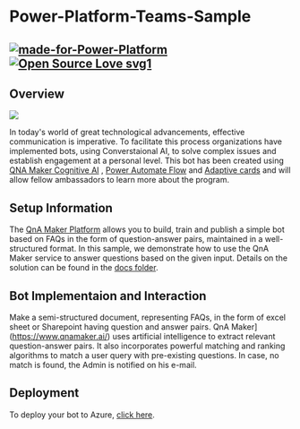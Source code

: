 # Power-Platform-Teams-Sample

[![made-for-Power-Platform](https://img.shields.io/badge/Made%20for-PowerPlatform-1f425f.svg)](https://powerplatform.microsoft.com/en-in/) [![Open Source Love svg1](https://badges.frapsoft.com/os/v1/open-source.svg?v=103)](https://github.com/ellerbrock/open-source-badges/)
-------

## Overview

![](https://fiverr-res.cloudinary.com/images/q_auto,f_auto/gigs/134574604/original/997fdb74fd00115b5d9b5293f43c7225a9744253/create-a-chatbot-with-microsoft-bot-framwork-and-azure-services.png)

In today's world of great technological advancements, effective communication is imperative. To facilitate this process organizations have implemented bots,
using Converstaional AI, to solve complex issues and establish engagement at a personal level.
This bot has been created using [QNA Maker Cognitive AI](https://www.qnamaker.ai/) , [Power Automate Flow](https://us.flow.microsoft.com/en-us/)
and [Adaptive cards](https://adaptivecards.io/) and will allow fellow ambassadors to learn more about the program.


## Setup Information
The [QnA Maker Platform](https://www.qnamaker.ai/) allows you to build, train and publish a simple bot based on FAQs in the form of question-answer pairs, maintained in a well-structured format.
In this sample, we demonstrate how to use the QnA Maker service to answer questions based on the given input.
Details on the solution can be found in the [docs folder](https://github.com/Power-Platform-Samples/Power-Platform-Teams-Sample/tree/main/docs).

## Bot Implementaion and Interaction 

Make a semi-structured document, representing FAQs, in the form of excel sheet or Sharepoint having question and answer pairs.
QnA Maker](https://www.qnamaker.ai/) uses artificial intelligence to extract relevant question-answer pairs.
It also incorporates powerful matching and ranking algorithms to match a user query with pre-existing questions. In case, no match is 
found, the Admin is notified on his e-mail.

## Deployment

To deploy your bot to Azure, [click here](https://aka.ms/azuredeployment).

